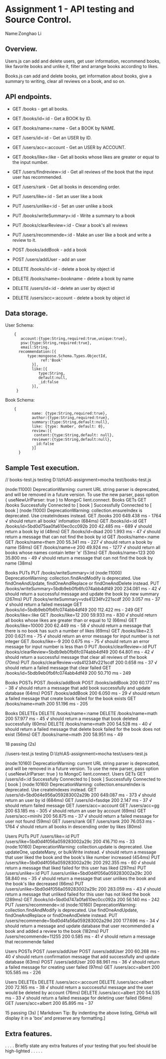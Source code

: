 # Assignment 1 - API testing and Source Control.

Name:Zonghao Li

## Overview.
Users.js can add and delete users, get user information, recommend books, like favorite books and unlike it, filter and arrange books according to likes. 

Books.js can add and delete books, get information about books, give a summary to writing, clear all reviews on a book, and so on.

## API endpoints.
+ GET /books - get all books.
+ GET /books/id=:id - Get a BOOK by ID.
+ GET /books/name=:name - Get a BOOK by NAME.
+ GET /users/id=:id - Get an USER by ID.
+ GET /users/acc=:account - Get an USER by ACCOUNT.
+ GET /books/like=:like - Get all books whose likes are greater or equal to the input number.
+ GET /users/findreview=:id - Get all reviews of the book that the input user has recommended.
+ GET /users/rank - Get all books in descending order.

+ PUT /users/like=:id - Set an user like a book
+ PUT /users/unlike=:id - Set an user unlike a book
+ PUT /books/writeSummary=:id - Write a summary to a book
+ PUT /books/clearReview=:id - Clear a book's all reviews
+ PUT /users/recommende=:id - Make an user like a book and write a review to it.

+ POST /books/addBook - add a book
+ POST /users/addUser - add an user

+ DELETE /books/id=:id - delete a book by object id
+ DELETE /books/name=:bookname - delete a book by name
+ DELETE /users/id=:id - delete an user by object id
+ DELETE /users/acc=:account - delete a book by object id


## Data storage.
User Schema:
        
        {
           account:{type:String,required:true,unique:true},
           psw:{type:String,required:true},
           email:String,
          recommendation:[{
              type:mongoose.Schema.Types.ObjectId,
                    ref:'Book'
                }],
                like:[{
                   type:String,
                   default:null,
                   _id:false
                }],
         }
         
Book Schema:

        {
                name: {type:String,required:true},
                author:{type:String,required:true},
                summary:{type:String,default:null},
                like: {type: Number, default: 0},
                review:[{
                 content:{type:String,default: null},
                reviewer:{type:String,default:null},
                 _id:false
                }]
          }

## Sample Test execution.
// books-test.js testing
D:\lzh\AS-assignment>mocha test/books-test.js


(node:11000) DeprecationWarning: current URL string parser is deprecated, and will be removed in a future version. To use the new parser, pass option { useNewUrlParser: true } to MongoC
lient.connect.
  Books
    GETs
      GET /books
Successfully Connected to [ book ]
Successfully Connected to [ book ]
(node:11000) DeprecationWarning: collection.ensureIndex is deprecated. Use createIndexes instead.
GET /books 200 649.438 ms - 1764
        √ should return all books' infomation (684ms)
      GET /books/id=:id
GET /books/id=5bd0d75aa0fa610ec0cc092b 200 42.485 ms - 689
        √ should return a book by id (48ms)
GET /books/id=dsad 200 1.993 ms - 47
        √ should return a message that can not find the book by id
      GET /books/name=:name
GET /books/name=them 200 55.341 ms - 227
        √ should return a book by name (58ms)
GET /books/name=e 200 49.924 ms - 1277
        √ should return all books whose names contain letter 'e' (53ms)
GET /books/name=123 200 35.800 ms - 49
        √ should return a message that can not find the book by name (38ms)

  Books
    PUTs
      PUT /books/writeSummary=:id
(node:11000) DeprecationWarning: collection.findAndModify is deprecated. Use findOneAndUpdate, findOneAndReplace or findOneAndDelete instead.
PUT /books/writeSummary=5bdb9eb0fb6fc074abb4df49 200 234.081 ms - 42
        √ should return a successful message and update the book by new summary (267ms)
PUT /books/writeSummary=vds41234fv221scdf 200 3.057 ms - 37
        √ should return a failed message
GET /books/id=5bdb9eb0fb6fc074abb4df49 200 112.422 ms - 249
      GET /books/like=:like
GET /books/like=12 200 59.933 ms - 830
        √ should return all books whose likes are greater than or equal to 12 (66ms)
GET /books/like=10000 200 62.449 ms - 58
        √ should return a message that there is no book has such a number of likes (69ms)
GET /books/like=2.5 200 0.621 ms - 75
        √ should return an error message for input number is not integer
GET /books/like=-9 200 0.675 ms - 75
        √ should return an error message for input number is less than 0
      PUT /books/clearReview=:id
PUT /books/clearReview=5bdb9eb0fb6fc074abb4df49 200 64.801 ms - 42
        √ should return a successful message that clear all reviews of the book (70ms)
PUT /books/clearReview=vds41234fv221scdf 200 0.658 ms - 37
        √ should return a failed message that clear failed
GET /books/id=5bdb9eb0fb6fc074abb4df49 200 50.710 ms - 249

  Books
    POSTs
      POST /books/addBook
POST /books/addBook 200 60.177 ms - 38
        √ should return a message that add book successfully and update database (64ms)
POST /books/addBook 200 6.050 ms - 29
        √ should return a failed message that create book failed for the book exists
GET /books/name=math 200 51.196 ms - 205

  Books
    DELETEs
      DELETE /books/name=:name
DELETE /books/name=math 200 57.977 ms - 45
        √ should return a message that book deleted successfully (60ms)
DELETE /books/name=math 200 54.528 ms - 40
        √ should return a failed message that delete book failed for the book does not exist (56ms)
GET /books/name=math 200 58.951 ms - 49


  18 passing (2s)

 //users-test.js testing
 D:\lzh\AS-assignment>mocha test/users-test.js


(node:10160) DeprecationWarning: current URL string parser is deprecated, and will be removed in a future version. To use the new parser, pass option { useNewUrlParser: true } to MongoC
lient.connect.
  Users
    GETs
      GET /users/id=:id
Successfully Connected to [ book ]
Successfully Connected to [ book ]
(node:10160) DeprecationWarning: collection.ensureIndex is deprecated. Use createIndexes instead.
GET /users/id=5bd0d4e956a059283002a29b 200 649.087 ms - 373
        √ should return an user by id (684ms)
GET /users/id=fasdqe 200 2.147 ms - 37
        √ should return failed message
      GET /users/acc=:account
GET /users/acc=gg 200 63.185 ms - 305
        √ should return an user by account (69ms)
GET /users/acc=minihi 200 56.875 ms - 37
        √ should return a failed message for user not found (59ms)
      GET /users/rank
GET /users/rank 200 76.053 ms - 1764
        √ should return all books in descending order by likes (80ms)

  Users
    PUTs
      PUT /users/like=:id
PUT /users/like=5bd0d4f056a059283002a29c 200 416.710 ms - 33
(node:10160) DeprecationWarning: collection.update is deprecated. Use updateOne, updateMany, or bulkWrite instead.
        √ should return a message that user liked the book and the book's like number increased  (454ms)
PUT /users/like=5bd0d4f056a059283002a29c 200 292.355 ms - 60
        √ should return a message that liked failed for this user has liked  (297ms)
      PUT /users/unlike=:id
PUT /users/unlike=5bd0d4f056a059283002a29c 200 58.840 ms - 35
        √ should return a message that user unlikes the book and the book's like decreased  (66ms)
PUT /users/unlike=5bd0d4f056a059283002a29c 200 283.059 ms - 43
        √ should return a message that unliked failed for this user has not liked the book (289ms)
GET /books/id=5bd0d747a0fa610ec0cc092a 200 56.140 ms - 242
      PUT /users/recommende=:id
(node:10160) DeprecationWarning: collection.findAndModify is deprecated. Use findOneAndUpdate, findOneAndReplace or findOneAndDelete instead.
PUT /users/recommende=5bd0d4fa56a059283002a29d 200 177.696 ms - 34
        √ should return a message and update database that user recommended a book and added a review to the book (182ms)
PUT /users/recommende=11255 200 0.585 ms - 41
        √ should return a message that recommende failed

  Users
    POSTs
      POST /users/addUser
POST /users/addUser 200 60.268 ms - 40
        √ should return confirmation message that add successfully and update database  (63ms)
POST /users/addUser 200 88.961 ms - 36
        √ should return a failed message for creating user failed (97ms)
GET /users/acc=albert 200 105.585 ms - 226

  Users
    DELETEs
      DELETE /users/acc=:account
DELETE /users/acc=albert 200 72.165 ms - 38
        √ should return a succcessful message and the user would be deleted by account (76ms)
DELETE /users/acc=albert 200 54.535 ms - 33
        √ should return a failed message for deleting user failed (56ms)
GET /users/acc=albert 200 85.895 ms - 37


  15 passing (3s)
[ Markdown Tip: By indenting the above listing, GitHub will display it in a 'box' and preserve any formatting.]

## Extra features.
. . . . Briefly state any extra features of your testing that you feel should be high-lighted . . . . .
